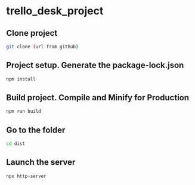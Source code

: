 # trello_desk_project

## Clone project
```sh
git clone (url from github)
```

## Project setup. Generate the package-lock.json
```sh
npm install
```

## Build project. Compile and Minify for Production
```sh
npm run build
```

## Go to the folder
```sh
cd dist
```

## Launch the server
```sh
npx http-server
```
